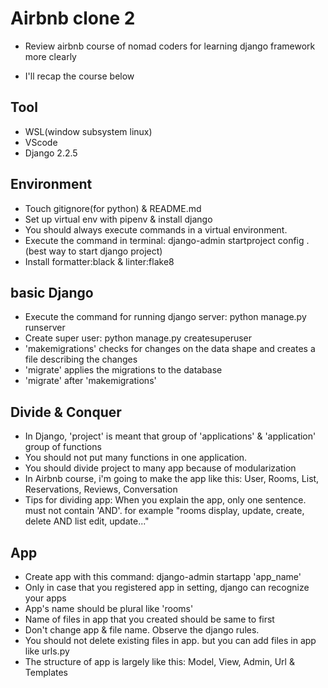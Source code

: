 # Airbnb clone 2
- Review airbnb course of nomad coders for learning django framework more clearly

- I'll recap the course below

## Tool 
- WSL(window subsystem linux)
- VScode
- Django 2.2.5

## Environment
- Touch gitignore(for python) & README.md
- Set up virtual env with pipenv & install django
- You should always execute commands in a virtual environment. 
- Execute the command in terminal: django-admin startproject config .
(best way to start django project)
- Install formatter:black & linter:flake8

## basic Django
- Execute the command for running django server: python manage.py runserver
- Create super user: python manage.py createsuperuser
- 'makemigrations' checks for changes on the data shape and creates a file describing the changes
- 'migrate' applies the migrations to the database 
- 'migrate' after 'makemigrations'

## Divide & Conquer
- In Django, 'project' is meant that group of 'applications'
& 'application' group of functions
- You should not put many functions in one application.
- You should divide project to many app because of modularization
- In Airbnb course, i'm going to make the app like this: User, Rooms, List, Reservations, Reviews, Conversation
- Tips for dividing app: When you explain the app, only one sentence. must not contain 'AND'. for example "rooms display, update, create, delete AND list edit, update..."

## App
- Create app with this command: django-admin startapp 'app_name'
- Only in case that you registered app in setting, django can recognize your apps
- App's name should be plural like 'rooms'
- Name of files in app that you created should be same to first
- Don't change app & file name. Observe the django rules.
- You should not delete existing files in app. but you can add files in app like urls.py
- The structure of app is largely like this: Model, View, Admin, Url & Templates